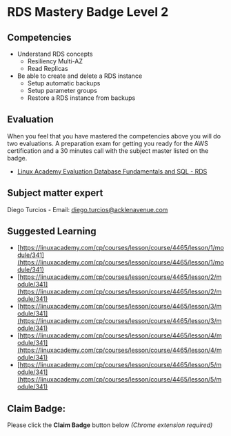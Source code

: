 # RDS Mastery Badge Level 2

## Competencies
 - Understand RDS concepts
   - Resiliency Multi-AZ
   - Read Replicas
 - Be able to create and delete a RDS instance
   - Setup automatic backups
   - Setup parameter groups
   - Restore a RDS instance from backups

## Evaluation
  When you feel that you have mastered the competencies above you will do two evaluations. A preparation exam for getting you ready for the AWS certification and a 30 minutes call with the subject master listed on the badge.

  - [Linux Academy Evaluation Database Fundamentals and SQL - RDS](https://app.linuxacademy.com/challenges/f23ea7d4-ac3f-4db1-b50b-863a6f2ab20b)   

## Subject matter expert
  Diego Turcios - Email: diego.turcios@acklenavenue.com

## Suggested Learning   
- [https://linuxacademy.com/cp/courses/lesson/course/4465/lesson/1/module/341](https://linuxacademy.com/cp/courses/lesson/course/4465/lesson/1/module/341)
- [https://linuxacademy.com/cp/courses/lesson/course/4465/lesson/2/module/341](https://linuxacademy.com/cp/courses/lesson/course/4465/lesson/2/module/341)
- [https://linuxacademy.com/cp/courses/lesson/course/4465/lesson/3/module/341](https://linuxacademy.com/cp/courses/lesson/course/4465/lesson/3/module/341)
- [https://linuxacademy.com/cp/courses/lesson/course/4465/lesson/4/module/341](https://linuxacademy.com/cp/courses/lesson/course/4465/lesson/4/module/341)
- [https://linuxacademy.com/cp/courses/lesson/course/4465/lesson/5/module/341](https://linuxacademy.com/cp/courses/lesson/course/4465/lesson/5/module/341)

## Claim Badge:
Please click the **Claim Badge** button below *(Chrome extension required)*
